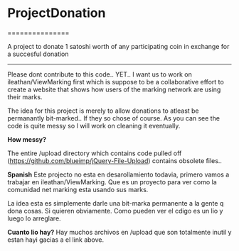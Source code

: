 <h1>ProjectDonation</h1>
===============

A project to donate 1 satoshi worth of any participating coin in exchange for a succesful donation

<hr>


Please dont contribute to this code.. YET.. I want us to work on ileathan/ViewMarking first which is suppose to be a collaborative effort to create a website that shows how users of the marking network are using their marks.

The idea for this project is merely to allow donations to atleast be permanantly bit-marked.. If they so chose of course. As you can see the code is quite messy so I will work on cleaning it eventually.


<b>How messy?</b>

The entire /upload directory which contains code pulled off (https://github.com/blueimp/jQuery-File-Upload) contains obsolete files..





<b>Spanish</b> Este projecto no esta en desarollamiento todavia, primero vamos a trabajar en ileathan/ViewMarking. Que es un proyecto para ver como la comunidad net marking esta usando sus marks.

La idea esta es simplemente darle una bit-marka permanente a la gente q dona cosas. Si quieren obviamente. Como pueden ver el cdigo es un lio y luego lo arreglare.

<b>Cuanto lio hay?</b> Hay muchos archivos en /upload que son totalmente inutil y estan hayi gacias a el link above.
